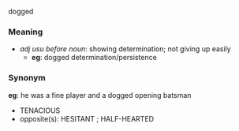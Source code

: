 dogged
### Meaning
+ _adj usu before noun_: showing determination; not giving up easily
	+ __eg__: dogged determination/persistence

### Synonym

__eg__: he was a fine player and a dogged opening batsman

+ TENACIOUS
+ opposite(s): HESITANT ; HALF-HEARTED


